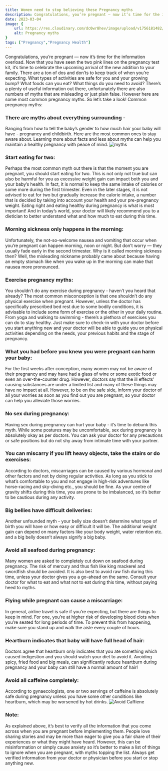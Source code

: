 ```yaml
---
title: Women need to stop believing these Pregnancy myths
description: Congratulations, you’re pregnant — now it’s time for the information overload. Now that you have seen the two pink lines on the pregnancy test kit, it’s time to celebrate the upcoming arrival of the new addition to your ...
date: 2023-03-04
image: {
    url: https://res.cloudinary.com/dc0wr8hev/image/upload/v1756181482/Women_need_to_stop_believing_these_Pregnancy_myths_-_Copy_-_Copy_kvnwhm.png ,
    alt: Pregnancy myths
}
tags: ["Pregnancy","Pregnancy Health"]
---
```

Congratulations, you’re pregnant — now it’s time for the information overload. Now that you have seen the two pink lines on the pregnancy test kit, it’s time to celebrate the upcoming arrival of the new addition to your family.
There are a ton of dos and don’ts to keep track of when you’re expecting. What types of activities are safe for you and your growing bump? What foods can you eat? What things do you need to avoid?
There’s a plenty of useful information out there, unfortunately there are also numbers of myths that are misleading or just plain false.
However here are some most common pregnancy myths. So let’s take a look!
Common pregnancy myths:

### There are myths about everything surrounding - 
Ranging from how to tell the baby’s gender to how much hair your baby will have -  pregnancy and childbirth. Here are the most common ones to stay aware about. Learning more about facts and less about myths can help you maintain a healthy pregnancy with peace of mind.
![myths](https://img1.wsimg.com/isteam/ip/7d906beb-bc9b-4377-9b06-b22a3566899c/download.jpeg-34.jpg/:/cr=t:0%25,l:0%25,w:100%25,h:100%25/rs=w:1280)



### Start eating for two:
Perhaps the most common myth out there is that the moment you are pregnant, you should start eating for two. This is not only not true but can also be harmful for you as excessive weight gain can impact both you and your baby’s health. In fact, it is normal to keep the same intake of calories or some more during the first trimester. Even in the later stages, it is not advised to eat for two but gradually increase the calorie intake, a number that is decided by taking into account your health and your pre-pregnancy weight. Eating right and eating healthy during pregnancy is what is most important! And in today’s world, your doctor will likely recommend you to a dietician to better understand what and how much to eat during this time.

### Morning sickness only happens in the morning:
Unfortunately, the not-so-welcome nausea and vomiting that occur when you’re pregnant can happen morning, noon or night. But don’t worry — they usually fade early in the second trimester.
Why is it called morning sickness then? Well, the misleading nickname probably came about because having an empty stomach like when you wake up in the morning can make that nausea more pronounced.

### Exercise pregnancy myths:
You shouldn’t do any exercise during pregnancy - haven’t you heard that already? The most common misconception is that one shouldn’t do any physical exercise when pregnant. However, unless the doctor has specifically prescribed bed rest due to some bodily conditions, it is advisable to include some form of exercise or the other in your daily routine. From yoga and walking to swimming - there’s a plethora of exercises you can do to stay healthy. Just make sure to check-in with your doctor before you start anything new and your doctor will be able to guide you on physical activities depending on the needs, your previous habits and the stage of pregnancy.

### What you had before you knew you were pregnant can harm your baby:
For the first weeks after conception, many women may not be aware of their pregnancy and may have had a glass of wine or some exotic food or even an over-the-counter drug. However, doctors say that the ill effects’ causing substances are under a limited list and many of these things may have no impact at all. However, to be on the safe side, inform your doctor of all your worries as soon as you find out you are pregnant, so your doctor can help you alleviate those worries.

### No sex during pregnancy:
Having sex during pregnancy can hurt your baby - it’s time to debunk this myth. While some postures may be uncomfortable, sex during pregnancy is absolutely okay as per doctors. You can ask your doctor for any precautions or safe positions but do not shy away from intimate time with your partner.

### You can miscarry if you lift heavy objects, take the stairs or do exercises:
According to doctors, miscarriages can be caused by various hormonal and other factors and not by doing regular activities. As long as you stick to what’s comfortable to you and not engage in high-risk adventures like horse-racing and sky-diving etc., you should be fine. As your centre of gravity shifts during this time, you are prone to be imbalanced, so it’s better to be cautious during any activity.

### Big bellies have difficult deliveries:
Another unfounded myth - your belly size doesn’t determine what type of birth you will have or how easy or difficult it will be. The additional weight gain can depend on many factors like your body weight, water retention etc. and a big belly doesn’t always signify a big baby.

### Avoid all seafood during pregnancy:
Many women are asked to completely cut down on seafood during pregnancy. The risk of mercury and thus fish like king mackerel and swordfish should be avoided. It is also best to avoid raw fish during this time, unless your doctor gives you a go-ahead on the same. Consult your doctor for what to eat and what not to eat during this time, without paying heed to myths.

### Flying while pregnant can cause a miscarriage:
In general, airline travel is safe if you’re expecting, but there are things to keep in mind. For one, you’re at higher risk of developing blood clots when you’re seated for long periods of time. To prevent this from happening, make sure you stand up and walk the aisle every couple of hours.

### Heartburn indicates that baby will have full head of hair:
Doctors agree that heartburn only indicates that you ate something which caused indigestion and you should watch your diet to avoid it. Avoiding spicy, fried food and big meals, can significantly reduce heartburn during pregnancy and your baby can still have a normal amount of hair!

### Avoid all caffeine completely:
According to gynaecologists, one or two servings of caffeine is absolutely safe during pregnancy unless you have some other conditions like heartburn, which may be worsened by hot drinks.
![Avoid Caffiene](https://img1.wsimg.com/isteam/ip/7d906beb-bc9b-4377-9b06-b22a3566899c/download.jpeg-36.jpg/:/rs=w:1280)

### Note:
As explained above, it’s best to verify all the information that you come across when you are pregnant before implementing them. People love sharing stories and may be more than eager to give you a fair share of their experiences or what they might have heard. However, this can be misinformation or simply cause anxiety so it’s better to make a list of things to ignore when you are pregnant, with myths topping the list. Always get verified information from your doctor or physician before you start or stop anything new.